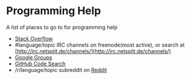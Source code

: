Programming Help
===============

A list of places to go to for programming help

* [Stack Overflow](http://stackoverflow.com)
* #language/topic IRC channels on freenode(most active), or search at  [http://irc.netsplit.de/channels/](http://irc.netsplit.de/channels/)
* [Google Groups](http://groups.google.com)
* [GitHub Code Search](https://github.com/search)
* /r/language/topic subreddit on [Reddit](http://reddit.com)

